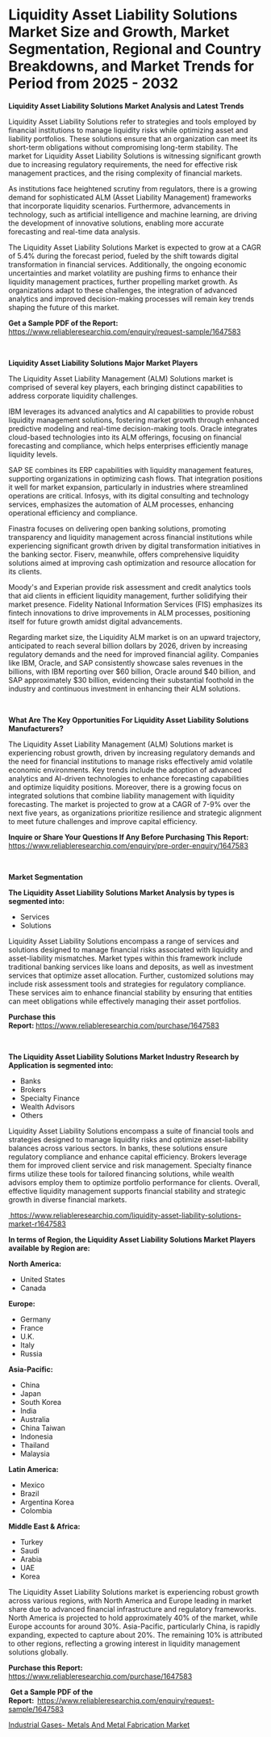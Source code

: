 <p><h1>Liquidity Asset Liability Solutions Market Size and Growth, Market Segmentation, Regional and Country Breakdowns, and Market Trends for Period from 2025 -  2032</h1></p><p><strong>Liquidity Asset Liability Solutions Market Analysis and Latest Trends</strong></p>
<p><p>Liquidity Asset Liability Solutions refer to strategies and tools employed by financial institutions to manage liquidity risks while optimizing asset and liability portfolios. These solutions ensure that an organization can meet its short-term obligations without compromising long-term stability. The market for Liquidity Asset Liability Solutions is witnessing significant growth due to increasing regulatory requirements, the need for effective risk management practices, and the rising complexity of financial markets.</p><p>As institutions face heightened scrutiny from regulators, there is a growing demand for sophisticated ALM (Asset Liability Management) frameworks that incorporate liquidity scenarios. Furthermore, advancements in technology, such as artificial intelligence and machine learning, are driving the development of innovative solutions, enabling more accurate forecasting and real-time data analysis. </p><p>The Liquidity Asset Liability Solutions Market is expected to grow at a CAGR of 5.4% during the forecast period, fueled by the shift towards digital transformation in financial services. Additionally, the ongoing economic uncertainties and market volatility are pushing firms to enhance their liquidity management practices, further propelling market growth. As organizations adapt to these challenges, the integration of advanced analytics and improved decision-making processes will remain key trends shaping the future of this market.</p></p>
<p><strong>Get a Sample PDF of the Report:&nbsp;</strong> <a href="https://www.reliableresearchiq.com/enquiry/request-sample/1647583?utm_campaign=2313&utm_medium=2&utm_source=Github&utm_content=ia&utm_term=29032025&utm_id=liquidity-asset-liability-solutions">https://www.reliableresearchiq.com/enquiry/request-sample/1647583</a></p>
<p>&nbsp;</p>
<p><strong>Liquidity Asset Liability Solutions Major Market Players</strong></p>
<p><p>The Liquidity Asset Liability Management (ALM) Solutions market is comprised of several key players, each bringing distinct capabilities to address corporate liquidity challenges. </p><p>IBM leverages its advanced analytics and AI capabilities to provide robust liquidity management solutions, fostering market growth through enhanced predictive modeling and real-time decision-making tools. Oracle integrates cloud-based technologies into its ALM offerings, focusing on financial forecasting and compliance, which helps enterprises efficiently manage liquidity levels.</p><p>SAP SE combines its ERP capabilities with liquidity management features, supporting organizations in optimizing cash flows. That integration positions it well for market expansion, particularly in industries where streamlined operations are critical. Infosys, with its digital consulting and technology services, emphasizes the automation of ALM processes, enhancing operational efficiency and compliance.</p><p>Finastra focuses on delivering open banking solutions, promoting transparency and liquidity management across financial institutions while experiencing significant growth driven by digital transformation initiatives in the banking sector. Fiserv, meanwhile, offers comprehensive liquidity solutions aimed at improving cash optimization and resource allocation for its clients.</p><p>Moody's and Experian provide risk assessment and credit analytics tools that aid clients in efficient liquidity management, further solidifying their market presence. Fidelity National Information Services (FIS) emphasizes its fintech innovations to drive improvements in ALM processes, positioning itself for future growth amidst digital advancements.</p><p>Regarding market size, the Liquidity ALM market is on an upward trajectory, anticipated to reach several billion dollars by 2026, driven by increasing regulatory demands and the need for improved financial agility. Companies like IBM, Oracle, and SAP consistently showcase sales revenues in the billions, with IBM reporting over $60 billion, Oracle around $40 billion, and SAP approximately $30 billion, evidencing their substantial foothold in the industry and continuous investment in enhancing their ALM solutions.</p></p>
<p>&nbsp;</p>
<p><strong>What Are The Key Opportunities For Liquidity Asset Liability Solutions Manufacturers?</strong></p>
<p><p>The Liquidity Asset Liability Management (ALM) Solutions market is experiencing robust growth, driven by increasing regulatory demands and the need for financial institutions to manage risks effectively amid volatile economic environments. Key trends include the adoption of advanced analytics and AI-driven technologies to enhance forecasting capabilities and optimize liquidity positions. Moreover, there is a growing focus on integrated solutions that combine liability management with liquidity forecasting. The market is projected to grow at a CAGR of 7-9% over the next five years, as organizations prioritize resilience and strategic alignment to meet future challenges and improve capital efficiency.</p></p>
<p><strong>Inquire or Share Your Questions If Any Before Purchasing This Report:</strong> <a href="https://www.reliableresearchiq.com/enquiry/pre-order-enquiry/1647583?utm_campaign=2313&utm_medium=2&utm_source=Github&utm_content=ia&utm_term=29032025&utm_id=liquidity-asset-liability-solutions">https://www.reliableresearchiq.com/enquiry/pre-order-enquiry/1647583</a></p>
<p>&nbsp;</p>
<p><strong>Market Segmentation</strong></p>
<p><strong>The Liquidity Asset Liability Solutions Market Analysis by types is segmented into:</strong></p>
<p><ul><li>Services</li><li>Solutions</li></ul></p>
<p><p>Liquidity Asset Liability Solutions encompass a range of services and solutions designed to manage financial risks associated with liquidity and asset-liability mismatches. Market types within this framework include traditional banking services like loans and deposits, as well as investment services that optimize asset allocation. Further, customized solutions may include risk assessment tools and strategies for regulatory compliance. These services aim to enhance financial stability by ensuring that entities can meet obligations while effectively managing their asset portfolios.</p></p>
<p><strong>Purchase this Report:&nbsp;</strong><a href="https://www.reliableresearchiq.com/purchase/1647583?utm_campaign=2313&utm_medium=2&utm_source=Github&utm_content=ia&utm_term=29032025&utm_id=liquidity-asset-liability-solutions">https://www.reliableresearchiq.com/purchase/1647583</a></p>
<p>&nbsp;</p>
<p><strong>The Liquidity Asset Liability Solutions Market Industry Research by Application is segmented into:</strong></p>
<p><ul><li>Banks</li><li>Brokers</li><li>Specialty Finance</li><li>Wealth Advisors</li><li>Others</li></ul></p>
<p><p>Liquidity Asset Liability Solutions encompass a suite of financial tools and strategies designed to manage liquidity risks and optimize asset-liability balances across various sectors. In banks, these solutions ensure regulatory compliance and enhance capital efficiency. Brokers leverage them for improved client service and risk management. Specialty finance firms utilize these tools for tailored financing solutions, while wealth advisors employ them to optimize portfolio performance for clients. Overall, effective liquidity management supports financial stability and strategic growth in diverse financial markets.</p></p>
<p><a href="https://www.reliableresearchiq.com/liquidity-asset-liability-solutions-market-r1647583?utm_campaign=2313&utm_medium=2&utm_source=Github&utm_content=ia&utm_term=29032025&utm_id=liquidity-asset-liability-solutions">&nbsp;https://www.reliableresearchiq.com/liquidity-asset-liability-solutions-market-r1647583</a></p>
<p><strong>In terms of Region, the Liquidity Asset Liability Solutions Market Players available by Region are:</strong></p>
<p>
    <p> <strong> North America: </strong>
        <ul>
            <li>United States</li>
            <li>Canada</li>
        </ul>
        </p> 
    <p> <strong> Europe: </strong>
        <ul>
            <li>Germany</li>
            <li>France</li>
            <li>U.K.</li>
            <li>Italy</li>
            <li>Russia</li>
        </ul>
        </p> 
    <p> <strong> Asia-Pacific: </strong>
        <ul>
            <li>China</li>
            <li>Japan</li>
            <li>South Korea</li>
            <li>India</li>
            <li>Australia</li>
            <li>China Taiwan</li>
            <li>Indonesia</li>
            <li>Thailand</li>
            <li>Malaysia</li>
        </ul>
        </p> 
    <p> <strong> Latin America: </strong>
        <ul>
            <li>Mexico</li>
            <li>Brazil</li>
            <li>Argentina Korea</li>
            <li>Colombia</li>
        </ul>
        </p> 
    <p> <strong> Middle East & Africa: </strong>
        <ul>
            <li>Turkey</li>
            <li>Saudi</li>
            <li>Arabia</li>
            <li>UAE</li>
            <li>Korea</li>
        </ul>
    </p>
    </p>
<p><p>The Liquidity Asset Liability Solutions market is experiencing robust growth across various regions, with North America and Europe leading in market share due to advanced financial infrastructure and regulatory frameworks. North America is projected to hold approximately 40% of the market, while Europe accounts for around 30%. Asia-Pacific, particularly China, is rapidly expanding, expected to capture about 20%. The remaining 10% is attributed to other regions, reflecting a growing interest in liquidity management solutions globally.</p></p>
<p><strong>Purchase this Report: </strong><a href="https://www.reliableresearchiq.com/purchase/1647583?utm_campaign=2313&utm_medium=2&utm_source=Github&utm_content=ia&utm_term=29032025&utm_id=liquidity-asset-liability-solutions">https://www.reliableresearchiq.com/purchase/1647583</a></p>
<p>&nbsp;<strong>Get a Sample PDF of the Report:&nbsp;&nbsp;</strong><a href="https://www.reliableresearchiq.com/enquiry/request-sample/1647583?utm_campaign=2313&utm_medium=2&utm_source=Github&utm_content=ia&utm_term=29032025&utm_id=liquidity-asset-liability-solutions">https://www.reliableresearchiq.com/enquiry/request-sample/1647583</a></p>
<p><strong></strong></p>
<p><p><a href="https://github.com/klindsey95/Market-Research-Report-List-1/blob/main/industrial-gases-metals-and-metal-fabrication-market.md?utm_campaign=2313&utm_medium=2&utm_source=Github&utm_content=ia&utm_term=29032025&utm_id=liquidity-asset-liability-solutions">Industrial Gases- Metals And Metal Fabrication Market</a></p></p>